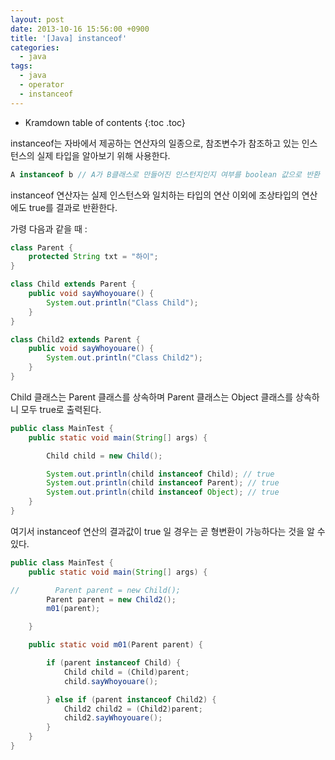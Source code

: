 ```yaml
---
layout: post
date: 2013-10-16 15:56:00 +0900
title: '[Java] instanceof'
categories:
  - java
tags:
  - java
  - operator
  - instanceof
---
```


* Kramdown table of contents
{:toc .toc}

instanceof는 자바에서 제공하는 연산자의 일종으로, 참조변수가 참조하고 있는 인스턴스의 실제 타입을 알아보기 위해 사용한다.

```java
A instanceof b // A가 B클래스로 만들어진 인스턴지인지 여부를 boolean 값으로 반환
```

instanceof 연산자는 실제 인스턴스와 일치하는 타입의 연산 이외에 조상타입의 연산에도 true를 결과로 반환한다.

가령 다음과 같을 때 :

```java
class Parent {
    protected String txt = "하이";
}

class Child extends Parent {
    public void sayWhoyouare() {
        System.out.println("Class Child");
    }
}

class Child2 extends Parent {
    public void sayWhoyouare() {
        System.out.println("Class Child2");
    }    
}
```

Child 클래스는 Parent 클래스를 상속하며 Parent 클래스는 Object 클래스를 상속하니 모두 true로 출력된다.

```java
public class MainTest {
    public static void main(String[] args) {

        Child child = new Child();

        System.out.println(child instanceof Child); // true
        System.out.println(child instanceof Parent); // true
        System.out.println(child instanceof Object); // true
    }
}
```

여기서 instanceof 연산의 결과값이 true 일 경우는 곧 형변환이 가능하다는 것을 알 수 있다.

```java
public class MainTest {
    public static void main(String[] args) {

//        Parent parent = new Child();
        Parent parent = new Child2();
        m01(parent);

    }

    public static void m01(Parent parent) {

        if (parent instanceof Child) {
            Child child = (Child)parent;
            child.sayWhoyouare();

        } else if (parent instanceof Child2) {
            Child2 child2 = (Child2)parent;
            child2.sayWhoyouare();
        }
    }
}
```
